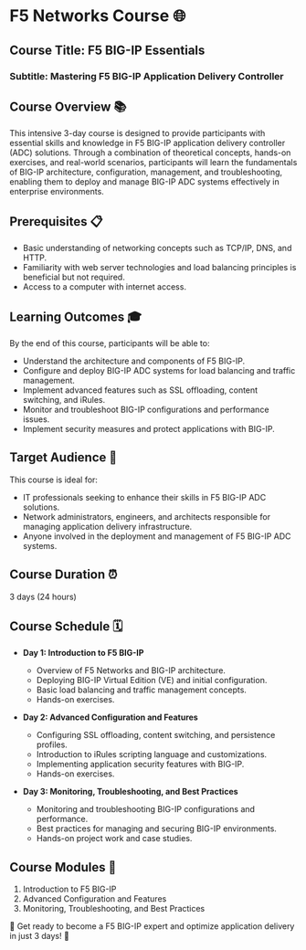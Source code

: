# F5 Networks Course 🌐

## Course Title: F5 BIG-IP Essentials
### Subtitle: Mastering F5 BIG-IP Application Delivery Controller

## Course Overview 📚
This intensive 3-day course is designed to provide participants with essential skills and knowledge in F5 BIG-IP application delivery controller (ADC) solutions. Through a combination of theoretical concepts, hands-on exercises, and real-world scenarios, participants will learn the fundamentals of BIG-IP architecture, configuration, management, and troubleshooting, enabling them to deploy and manage BIG-IP ADC systems effectively in enterprise environments.

## Prerequisites 📋
- Basic understanding of networking concepts such as TCP/IP, DNS, and HTTP.
- Familiarity with web server technologies and load balancing principles is beneficial but not required.
- Access to a computer with internet access.

## Learning Outcomes 🎓
By the end of this course, participants will be able to:
- Understand the architecture and components of F5 BIG-IP.
- Configure and deploy BIG-IP ADC systems for load balancing and traffic management.
- Implement advanced features such as SSL offloading, content switching, and iRules.
- Monitor and troubleshoot BIG-IP configurations and performance issues.
- Implement security measures and protect applications with BIG-IP.

## Target Audience 🎯
This course is ideal for:
- IT professionals seeking to enhance their skills in F5 BIG-IP ADC solutions.
- Network administrators, engineers, and architects responsible for managing application delivery infrastructure.
- Anyone involved in the deployment and management of F5 BIG-IP ADC systems.

## Course Duration ⏰
3 days (24 hours)

## Course Schedule 🗓️
- **Day 1: Introduction to F5 BIG-IP**
  - Overview of F5 Networks and BIG-IP architecture.
  - Deploying BIG-IP Virtual Edition (VE) and initial configuration.
  - Basic load balancing and traffic management concepts.
  - Hands-on exercises.

- **Day 2: Advanced Configuration and Features**
  - Configuring SSL offloading, content switching, and persistence profiles.
  - Introduction to iRules scripting language and customizations.
  - Implementing application security features with BIG-IP.
  - Hands-on exercises.

- **Day 3: Monitoring, Troubleshooting, and Best Practices**
  - Monitoring and troubleshooting BIG-IP configurations and performance.
  - Best practices for managing and securing BIG-IP environments.
  - Hands-on project work and case studies.

## Course Modules 📑
1. Introduction to F5 BIG-IP
2. Advanced Configuration and Features
3. Monitoring, Troubleshooting, and Best Practices

🚀 Get ready to become a F5 BIG-IP expert and optimize application delivery in just 3 days! 🚀
